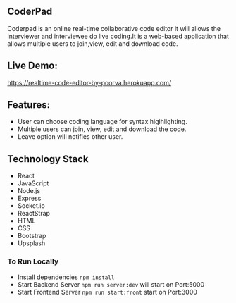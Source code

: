## CoderPad

Coderpad is an online real-time collaborative code editor it will allows the interviewer and interviewee do live coding.It is a web-based application that allows multiple users to join,view, edit and download code.

## Live Demo:

https://realtime-code-editor-by-poorva.herokuapp.com/

## Features:

- User can choose coding language for syntax higihlighting.
- Multiple users can join, view, edit and download the code.
- Leave option will notifies other user.

## Technology Stack

- React
- JavaScript
- Node.js
- Express
- Socket.io
- ReactStrap
- HTML
- CSS
- Bootstrap
- Upsplash

### To Run Locally

- Install dependencies `npm install`
- Start Backend Server `npm run server:dev` will start on Port:5000
- Start Frontend Server `npm run start:front` start on Port:3000
